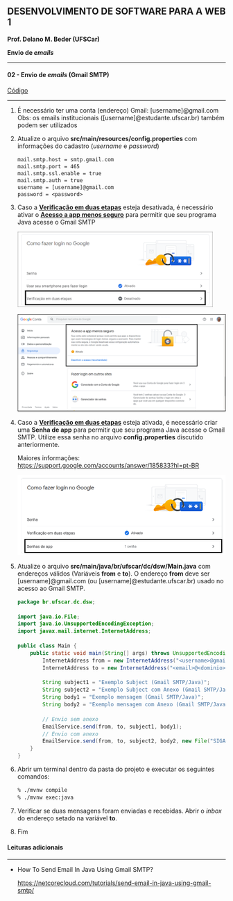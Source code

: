 ## DESENVOLVIMENTO DE SOFTWARE PARA A WEB 1
**Prof. Delano M. Beder (UFSCar)**

**Envio de *emails***

- - -

#### 02 - Envio de *emails* (Gmail SMTP)
[Código](https://github.com/delanobeder/DSW1/blob/master/SendMail/GmailSMTP)

- - -



1. É necessário ter uma conta (endereço) Gmail: [username]@gmail.com
    Obs: os emails institucionais ([username]@estudante.ufscar.br) também podem ser utilizados 

2. Atualize o arquivo **src/main/resources/config.properties** com informações do cadastro (*username* e *password*)

   ```properties
   mail.smtp.host = smtp.gmail.com
   mail.smtp.port = 465
   mail.smtp.ssl.enable = true
   mail.smtp.auth = true
   username = [username]@gmail.com
   password = <password>
   ```
   
3. Caso a **<u>Verificação em duas etapas</u>** esteja desativada, é necessário ativar o **<u>Acesso a app menos seguro</u>** para permitir que seu programa Java acesse o Gmail SMTP

    ![verificacao](fig/02-01.png)

    ![settings](fig/02-02.png)    

<div style="page-break-after: always"></div>

4. Caso a **<u>Verificação em duas etapas</u>** esteja ativada, é necessário criar uma **Senha de app** para permitir que seu programa Java acesse o Gmail SMTP. Utilize essa senha no arquivo **config.properties** discutido anteriormente.

    Maiores informações: https://support.google.com/accounts/answer/185833?hl=pt-BR

    ![senha app](fig/02-03.png)

    

5. Atualize o arquivo **src/main/java/br/ufscar/dc/dsw/Main.java** com endereços válidos (Variáveis **from** e **to**). O endereço **from** deve ser [username]@gmail.com (ou [username]@estudante.ufscar.br) usado no acesso ao Gmail SMTP.

    ```java
    package br.ufscar.dc.dsw;
    
    import java.io.File;
    import java.io.UnsupportedEncodingException;
    import javax.mail.internet.InternetAddress;
    
    public class Main {
    	public static void main(String[] args) throws UnsupportedEncodingException {
    		InternetAddress from = new InternetAddress("<username>@gmail.com", "Fulano");
    		InternetAddress to = new InternetAddress("<email>@<dominio>", "Beltrano");
    		
    		String subject1 = "Exemplo Subject (Gmail SMTP/Java)";
    		String subject2 = "Exemplo Subject com Anexo (Gmail SMTP/Java)";
    		String body1 = "Exemplo mensagem (Gmail SMTP/Java)";
    		String body2 = "Exemplo mensagem com Anexo (Gmail SMTP/Java)";
    
    		// Envio sem anexo
    		EmailService.send(from, to, subject1, body1);
    		// Envio com anexo
    		EmailService.send(from, to, subject2, body2, new File("SIGA.pdf"));
    	}
    }
    ```

6. Abrir um terminal dentro da pasta do projeto e executar os seguintes comandos:

    ```sh
    % ./mvnw compile
    % ./mvnw exec:java
    ```

7. Verificar se duas mensagens foram enviadas e recebidas. Abrir o *inbox* do endereço setado na variável **to**. 

8. Fim



#### Leituras adicionais

- - -
- How To Send Email In Java Using Gmail SMTP?

  https://netcorecloud.com/tutorials/send-email-in-java-using-gmail-smtp/